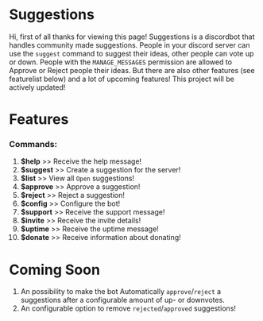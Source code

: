 # Suggestions

Hi, first of all thanks for viewing this page! Suggestions is a discordbot that handles community made suggestions. People in your discord server can use the `suggest` command to suggest their ideas, other people can vote up or down. People with the `MANAGE_MESSAGES` permission are allowed to Approve or Reject people their ideas. But there are also other features (see featurelist below) and a lot of upcoming features! This project will be actively updated!

# Features
### Commands:
1. **$help** >> Receive the help message!
2. **$suggest** >> Create a suggestion for the server!
3. **$list** >> View all `Open` suggestions!
4. **$approve** >> Approve a suggestion!
5. **$reject** >> Reject a suggestion!
6. **$config** >> Configure the bot!
7. **$support** >> Receive the support message!
8. **$invite** >> Receive the invite details!
9. **$uptime** >> Receive the uptime message!
10. **$donate** >> Receive information about donating!

# Coming Soon
1. An possibility to make the bot Automatically `approve`/`reject` a suggestions after a configurable amount of up- or downvotes.
2. An configurable option to remove `rejected`/`approved` suggestions!
